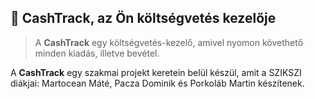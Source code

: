 ## 💸 CashTrack, az Ön költségvetés kezelője
> A **CashTrack** egy költségvetés-kezelő, amivel nyomon követhető minden kiadás, illetve bevétel.

A **CashTrack** egy szakmai projekt keretein belül készül, amit a SZIKSZI diákjai: Martocean Máté, Pacza Dominik és Porkoláb Martin készítenek.


